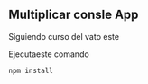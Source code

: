 



## Multiplicar consle App


Siguiendo curso del vato este

Ejecutaeste comando

````
npm install

````